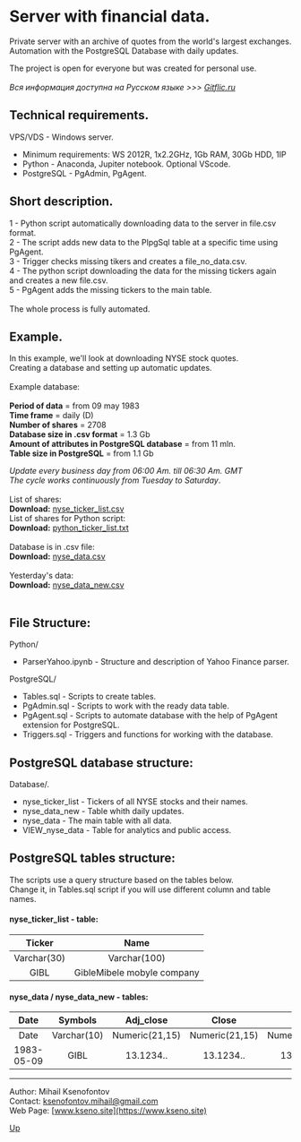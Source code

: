 <a id="anchor"></a>
# Server with financial data.<br>

Private server with an archive of quotes from the world's largest exchanges.<br>
Automation with the PostgreSQL Database with daily updates.<br>

The project is open for everyone but was created for personal use.<br><br>
_Вся информация доступна на Русском языке >>> [Gitflic.ru](https://gitflic.ru/project/kseno/servernew)_

## Technical requirements.

VPS/VDS - Windows server.<br>
- Minimum requirements: WS 2012R, 1x2.2GHz, 1Gb RAM, 30Gb HDD, 1IP<br>
- Python - Anaconda, Jupiter notebook. Optional VScode.<br>
- PostgreSQL - PgAdmin, PgAgent.<br>

## Short description.

1 - Python script automatically downloading data to the server in file.csv format.<br>
2 - The script adds new data to the PlpgSql table at a specific time using PgAgent.<br>
3 - Trigger checks missing tikers and creates a file_no_data.csv.<br>
4 - The python script downloading the data for the missing tickers again and creates a new file.csv.<br>
5 - PgAgent adds the missing tickers to the main table.<br>
<br>
The whole process is fully automated.<br>

## Example.

In this example, we'll look at downloading NYSE stock quotes.<br>
Creating a database and setting up automatic updates. 
<br><br>
Example database:
<br><br>
**Period of data** = from 09 may 1983<br>
**Time frame** = daily (D)<br>
**Number of shares** = 2708<br>
**Database size in .csv format** = 1.3 Gb<br>
**Amount of attributes in PostgreSQL database** = from 11 mln. <br>
**Table size in PostgreSQL** = from 1.1 Gb <br>

_Update every business day from 06:00 Am. till 06:30 Am. GMT_<br>
_The cycle works continuously from Tuesday to Saturday_.
<br><br>
List of shares:<br>
__Download:__ [nyse_ticker_list.csv](http://193.124.65.84/NYSE/nyse_tickers_list.csv)<br>
List of shares for Python script:<br>
__Download:__ [python_ticker_list.txt](http://193.124.65.84/NYSE/python_ticker_list.txt)
<br><br>
Database is in .csv file: <br>
__Download:__ [nyse_data.csv](http://193.124.65.84/NYSE/nyse_data.csv)
<br><br>
Yesterday's data: <br>
__Download:__ [nyse_data_new.csv](http://193.124.65.84/NYSE/nyse_data_new.csv)
<br><br>

## File Structure:

Python/<br>
- ParserYahoo.ipynb - Structure and description of Yahoo Finance parser.<br>

PostgreSQL/<br>
- Tables.sql - Scripts to create tables.<br>
- PgAdmin.sql - Scripts to work with the ready data table.<br>
- PgAgent.sql - Scripts to automate database with the help of PgAgent extension for PostgreSQL.<br>
- Triggers.sql - Triggers and functions for working with the database.<br>

## PostgreSQL database structure:

Database/.
- nyse_ticker_list - Tickers of all NYSE stocks and their names.<br>
- nyse_data_new - Table whith daily updates.<br>
- nyse_data - The main table with all data.<br>
- VIEW_nyse_data - Table for analytics and public access.<br>

## PostgreSQL tables structure:

The scripts use a query structure based on the tables below.<br>
Change it, in Tables.sql script if you will use different column and table names.<br>

#### nyse_ticker_list - table:

| Ticker | Name |
|:-----------:|:------------:|
| Varchar(30) | Varchar(100) |
| GIBL | GibleMibele mobyle company |

#### nyse_data / nyse_data_new - tables:

| Date | Symbols | Adj_close | Close | High | Low | Open | Volume |
|:----:|:-----------:|:--------------:|:--------------:|:--------------:|:--------------:|:--------------:|:--------------:|
| Date | Varchar(10) | Numeric(21,15) | Numeric(21,15) | Numeric(21,15) | Numeric(21,15) | Numeric(21,15) | Numeric(13,2) |
| 1983-05-09 | GIBL | 13.1234.. | 13.1234.. | 13.1234.. | 13.1234.. | 13.1234.. | 123456789.12 |

----

Author: Mihail Ksenofontov<br>
Contact: ksenofontov.mihail@gmail.com<br>
Web Page: [www.kseno.site](https://www.kseno.site)<br>

[Up](#anchor)
